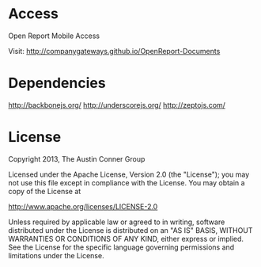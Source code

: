 Access
========

Open Report Mobile Access

Visit: http://companygateways.github.io/OpenReport-Documents


Dependencies
============
http://backbonejs.org/
http://underscorejs.org/
http://zeptojs.com/


License
=======

Copyright 2013, The Austin Conner Group

Licensed under the Apache License, Version 2.0 (the "License");
you may not use this file except in compliance with the License.
You may obtain a copy of the License at

   http://www.apache.org/licenses/LICENSE-2.0

Unless required by applicable law or agreed to in writing, software
distributed under the License is distributed on an "AS IS" BASIS,
WITHOUT WARRANTIES OR CONDITIONS OF ANY KIND, either express or implied.
See the License for the specific language governing permissions and
limitations under the License.
